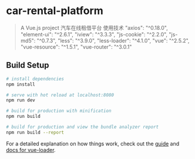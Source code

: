 # car-rental-platform

> A Vue.js project
> 汽车在线租借平台
> 使用技术
> "axios": "^0.18.0",
> "element-ui": "^2.6.1",
> "iview": "^3.3.3",
> "js-cookie": "^2.2.0",
> "js-md5": "^0.7.3",
> "less": "^3.9.0",
> "less-loader": "^4.1.0",
> "vue": "^2.5.2",
> "vue-resource": "^1.5.1",
> "vue-router": "^3.0.1"

## Build Setup

``` bash
# install dependencies
npm install

# serve with hot reload at localhost:8080
npm run dev

# build for production with minification
npm run build

# build for production and view the bundle analyzer report
npm run build --report
```

For a detailed explanation on how things work, check out the [guide](http://vuejs-templates.github.io/webpack/) and [docs for vue-loader](http://vuejs.github.io/vue-loader).
